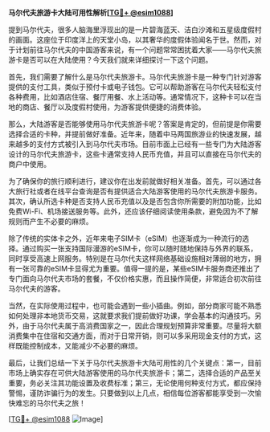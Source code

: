 **马尔代夫旅游卡大陆可用性解析[[TG💪+ @esim1088](https://t.me/s/esim1088)]**

提到马尔代夫，很多人脑海里浮现出的是一片碧海蓝天、洁白沙滩和五星级度假村的画面。这座位于印度洋上的天堂小岛，以其奢华的度假体验闻名于世。然而，对于计划前往马尔代夫的中国游客来说，有一个问题常常困扰着大家——马尔代夫旅游卡是否可以在大陆使用？今天我们就来详细探讨一下这个问题。

首先，我们需要了解什么是马尔代夫旅游卡。马尔代夫旅游卡是一种专门针对游客提供的支付工具，类似于预付卡或电子钱包。它可以帮助游客在马尔代夫轻松支付各种费用，比如酒店住宿、餐厅用餐、水上活动等。通常情况下，这种卡可以在当地的商店、餐厅以及度假村使用，为游客提供便捷的消费体验。

那么，大陆游客是否能够使用马尔代夫旅游卡呢？答案是肯定的，但前提是你需要选择合适的卡种，并提前做好准备。近年来，随着中马两国旅游业的快速发展，越来越多的支付方式被引入到马尔代夫市场。目前市面上已经有一些专门为大陆游客设计的马尔代夫旅游卡，这些卡通常支持人民币充值，并且可以直接在马尔代夫的商户中使用。

为了确保你的旅行顺利进行，建议你在出发前就做好相关准备。首先，可以通过各大旅行社或者在线平台查询是否有提供适合大陆游客使用的马尔代夫旅游卡服务。其次，确认所选卡种是否支持人民币充值以及是否包含你所需要的附加功能，比如免费Wi-Fi、机场接送服务等。此外，还应该仔细阅读使用条款，避免因为不了解规则而产生不必要的麻烦。

除了传统的实体卡之外，近年来电子SIM卡（eSIM）也逐渐成为一种流行的选择。通过购买一张支持国际漫游的eSIM卡，你可以随时随地保持与外界的联系，同时享受高速上网服务。特别是在马尔代夫这样网络基础设施相对薄弱的地方，拥有一张可靠的eSIM卡显得尤为重要。值得一提的是，某些eSIM卡服务商还推出了专门面向马尔代夫市场的套餐，不仅价格实惠，而且操作简便，非常适合初次前往马尔代夫的游客。

当然，在实际使用过程中，也可能会遇到一些小插曲。例如，部分商家可能不熟悉如何处理非本地货币交易，这就要求我们提前做好功课，学会基本的沟通技巧。另外，由于马尔代夫属于高消费国家之一，因此合理规划预算非常重要。尽量将大额消费集中在住宿和交通方面，而对于日常开销，则可以多采用现金支付的方式，这样既能控制成本，又能减少不必要的麻烦。

最后，让我们总结一下关于马尔代夫旅游卡大陆可用性的几个关键点：第一，目前市场上确实存在可供大陆游客使用的马尔代夫旅游卡；第二，选择合适的产品至关重要，务必关注其功能设置及收费标准；第三，无论使用何种支付方式，都应保持警惕，谨防诈骗行为的发生。只要做到以上几点，相信每位游客都能享受到一次愉快难忘的马尔代夫之旅！

[[TG💪+ @esim1088](https://t.me/s/esim1088) ![Image](https://i.postimg.cc/4NQfJmqS/Snipaste-2025-05-13-00-14-12.png)]